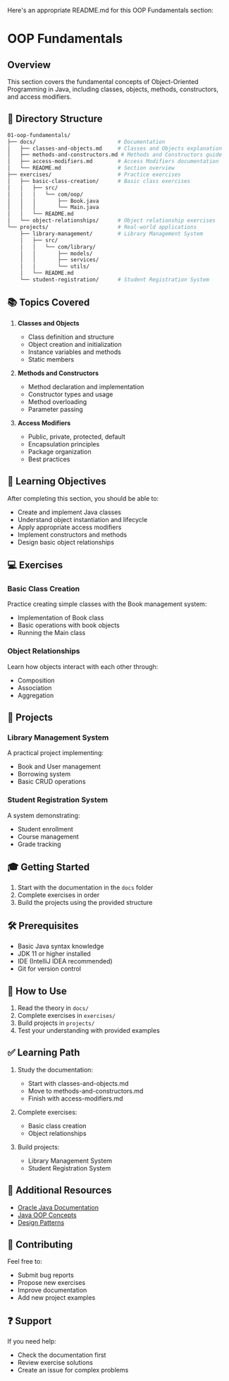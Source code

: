 Here's an appropriate README.md for this OOP Fundamentals section:


# OOP Fundamentals

## Overview
This section covers the fundamental concepts of Object-Oriented Programming in Java, including classes, objects, methods, constructors, and access modifiers.

## 📁 Directory Structure
```bash
01-oop-fundamentals/
├── docs/                          # Documentation
│   ├── classes-and-objects.md     # Classes and Objects explanation
│   ├── methods-and-constructors.md # Methods and Constructors guide
│   ├── access-modifiers.md        # Access Modifiers documentation
│   └── README.md                  # Section overview
├── exercises/                     # Practice exercises
│   ├── basic-class-creation/      # Basic class exercises
│   │   ├── src/
│   │   │   └── com/oop/
│   │   │       ├── Book.java
│   │   │       └── Main.java
│   │   └── README.md
│   └── object-relationships/      # Object relationship exercises
└── projects/                      # Real-world applications
    ├── library-management/        # Library Management System
    │   ├── src/
    │   │   └── com/library/
    │   │       ├── models/
    │   │       ├── services/
    │   │       └── utils/
    │   └── README.md
    └── student-registration/      # Student Registration System
```

## 📚 Topics Covered

1. **Classes and Objects**
   - Class definition and structure
   - Object creation and initialization
   - Instance variables and methods
   - Static members

2. **Methods and Constructors**
   - Method declaration and implementation
   - Constructor types and usage
   - Method overloading
   - Parameter passing

3. **Access Modifiers**
   - Public, private, protected, default
   - Encapsulation principles
   - Package organization
   - Best practices

## 🎯 Learning Objectives

After completing this section, you should be able to:
- Create and implement Java classes
- Understand object instantiation and lifecycle
- Apply appropriate access modifiers
- Implement constructors and methods
- Design basic object relationships

## 💻 Exercises

### Basic Class Creation
Practice creating simple classes with the Book management system:
- Implementation of Book class
- Basic operations with book objects
- Running the Main class

### Object Relationships
Learn how objects interact with each other through:
- Composition
- Association
- Aggregation

## 🚀 Projects

### Library Management System
A practical project implementing:
- Book and User management
- Borrowing system
- Basic CRUD operations

### Student Registration System
A system demonstrating:
- Student enrollment
- Course management
- Grade tracking

## 🎓 Getting Started

1. Start with the documentation in the `docs` folder
2. Complete exercises in order
3. Build the projects using the provided structure

## 🛠️ Prerequisites

- Basic Java syntax knowledge
- JDK 11 or higher installed
- IDE (IntelliJ IDEA recommended)
- Git for version control

## 📝 How to Use

1. Read the theory in `docs/`
2. Complete exercises in `exercises/`
3. Build projects in `projects/`
4. Test your understanding with provided examples

## ✅ Learning Path

1. Study the documentation:
   - Start with classes-and-objects.md
   - Move to methods-and-constructors.md
   - Finish with access-modifiers.md

2. Complete exercises:
   - Basic class creation
   - Object relationships

3. Build projects:
   - Library Management System
   - Student Registration System

## 📖 Additional Resources

- [Oracle Java Documentation](https://docs.oracle.com/javase/tutorial/java/concepts/)
- [Java OOP Concepts](https://www.w3schools.com/java/java_oop.asp)
- [Design Patterns](https://refactoring.guru/design-patterns)

## 🤝 Contributing

Feel free to:
- Submit bug reports
- Propose new exercises
- Improve documentation
- Add new project examples

## ❓ Support

If you need help:
- Check the documentation first
- Review exercise solutions
- Create an issue for complex problems
```